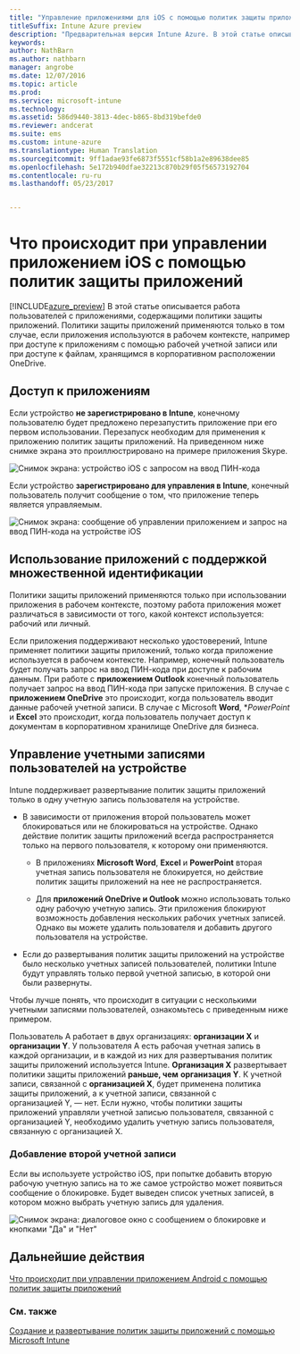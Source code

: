 ```yaml
---
title: "Управление приложениями для iOS с помощью политик защиты приложений | Предварительная версия Intune Azure"
titleSuffix: Intune Azure preview
description: "Предварительная версия Intune Azure. В этой статье описывается, что происходит при управлении приложением iOS с помощью политик защиты приложений."
keywords: 
author: NathBarn
ms.author: nathbarn
manager: angrobe
ms.date: 12/07/2016
ms.topic: article
ms.prod: 
ms.service: microsoft-intune
ms.technology: 
ms.assetid: 586d9440-3813-4dec-b865-8bd319befde0
ms.reviewer: andcerat
ms.suite: ems
ms.custom: intune-azure
ms.translationtype: Human Translation
ms.sourcegitcommit: 9ff1adae93fe6873f5551cf58b1a2e89638dee85
ms.openlocfilehash: 5e172b940dfae32213c870b29f05f56573192704
ms.contentlocale: ru-ru
ms.lasthandoff: 05/23/2017


---
```


# <a name="what-to-expect-when-your-ios-app-is-managed-by-app-protection-policies"></a>Что происходит при управлении приложением iOS с помощью политик защиты приложений
[!INCLUDE[azure_preview](./includes/azure_preview.md)] В этой статье описывается работа пользователей с приложениями, содержащими политики защиты приложений. Политики защиты приложений применяются только в том случае, если приложения используются в рабочем контексте, например при доступе к приложениям с помощью рабочей учетной записи или при доступе к файлам, хранящимся в корпоративном расположении OneDrive.
##  <a name="accessing-apps"></a>Доступ к приложениям

Если устройство **не зарегистрировано в Intune**, конечному пользователю будет предложено перезапустить приложение при его первом использовании.  Перезапуск необходим для применения к приложению политик защиты приложений. На приведенном ниже снимке экрана это проиллюстрировано на примере приложения Skype.


![Снимок экрана: устройство iOS с запросом на ввод ПИН-кода](./media/ios-pin-prompt.png)

Если устройство **зарегистрировано для управления в Intune**, конечный пользователь получит сообщение о том, что приложение теперь является управляемым.

![Снимок экрана: сообщение об управлении приложением и запрос на ввод ПИН-кода на устройстве iOS](./media/ios-managed-devices-pin-prompt.png)

##  <a name="using-apps-with-multi-identity-support"></a>Использование приложений с поддержкой множественной идентификации

Политики защиты приложений применяются только при использовании приложения в рабочем контексте, поэтому работа приложения может различаться в зависимости от того, какой контекст используется: рабочий или личный.  

Если приложения поддерживают несколько удостоверений, Intune применяет политики защиты приложений, только когда приложение используется в рабочем контексте.  Например, конечный пользователь будет получать запрос на ввод ПИН-кода при доступе к рабочим данным.  При работе с **приложением Outlook** конечный пользователь получает запрос на ввод ПИН-кода при запуске приложения. В случае с **приложением OneDrive** это происходит, когда пользователь вводит данные рабочей учетной записи.  В случае с Microsoft **Word**, **PowerPoint* и **Excel** это происходит, когда пользователь получает доступ к документам в корпоративном хранилище OneDrive для бизнеса.
##  <a name="managing-user-accounts-on-the-device"></a>Управление учетными записями пользователей на устройстве

Intune поддерживает развертывание политик защиты приложений только в одну учетную запись пользователя на устройстве.

* В зависимости от приложения второй пользователь может блокироваться или не блокироваться на устройстве. Однако действие политик защиты приложений всегда распространяется только на первого пользователя, к которому они применяются.
  * В приложениях **Microsoft Word**, **Excel** и **PowerPoint** вторая учетная запись пользователя не блокируется, но действие политик защиты приложений на нее не распространяется.  

  * Для **приложений OneDrive и Outlook** можно использовать только одну рабочую учетную запись.  Эти приложения блокируют возможность добавления нескольких рабочих учетных записей.  Однако вы можете удалить пользователя и добавить другого пользователя на устройстве.

* Если до развертывания политик защиты приложений на устройстве было несколько учетных записей пользователей, политики Intune будут управлять только первой учетной записью, в которой они были развернуты.


Чтобы лучше понять, что происходит в ситуации с несколькими учетными записями пользователей, ознакомьтесь с приведенным ниже примером.

Пользователь A работает в двух организациях: **организации X** и **организации Y**. У пользователя A есть рабочая учетная запись в каждой организации, и в каждой из них для развертывания политик защиты приложений используется Intune. **Организация X** развертывает политики защиты приложений **раньше, чем** **организация Y**. К учетной записи, связанной с **организацией X**, будет применена политика защиты приложений, а к учетной записи, связанной с организацией Y, — нет. Если нужно, чтобы политики защиты приложений управляли учетной записью пользователя, связанной с организацией Y, необходимо удалить учетную запись пользователя, связанную с организацией X.
### <a name="adding-a-second-account"></a>Добавление второй учетной записи

Если вы используете устройство iOS, при попытке добавить вторую рабочую учетную запись на то же самое устройство может появиться сообщение о блокировке.  Будет выведен список учетных записей, в котором можно выбрать учетную запись для удаления.

![Снимок экрана: диалоговое окно с сообщением о блокировке и кнопками "Да" и "Нет"](./media/ios-switch-user.PNG)

## <a name="next-steps"></a>Дальнейшие действия
[Что происходит при управлении приложением Android с помощью политик защиты приложений](app-protection-enabled-apps-android.md)
### <a name="see-also"></a>См. также
[Создание и развертывание политик защиты приложений с помощью Microsoft Intune](app-protection-policies.md)

